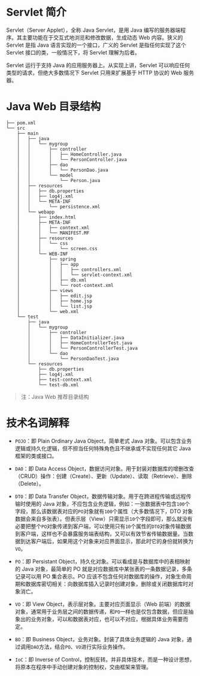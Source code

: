 # Servlet 简介

Servlet（Server Applet），全称 Java Servlet，是用 Java 编写的服务器端程序。其主要功能在于交互式地浏览和修改数据，生成动态 Web 内容。狭义的 Servlet 是指 Java 语言实现的一个接口，广义的 Servlet 是指任何实现了这个 Servlet 接口的类，一般情况下，将 Servlet 理解为后者。

Servlet 运行于支持 Java 的应用服务器上。从实现上讲，Servlet 可以响应任何类型的请求，但绝大多数情况下 Servlet 只用来扩展基于 HTTP 协议的 Web 服务器。

# Java Web 目录结构

```plain
├── pom.xml
└── src
    ├── main
    │   ├── java
    │   │   └── mygroup
    │   │       ├── controller
    │   │       │   ├── HomeController.java
    │   │       │   └── PersonController.java
    │   │       ├── dao
    │   │       │   └── PersonDao.java
    │   │       └── model
    │   │           └── Person.java
    │   ├── resources
    │   │   ├── db.properties
    │   │   ├── log4j.xml
    │   │   └── META-INF
    │   │       └── persistence.xml
    │   └── webapp
    │       ├── index.html
    │       ├── META-INF
    │       │   ├── context.xml
    │       │   └── MANIFEST.MF
    │       ├── resources
    │       │   └── css
    │       │       └── screen.css
    │       └── WEB-INF
    │           ├── spring
    │           │   ├── app
    │           │   │   ├── controllers.xml
    │           │   │   └── servlet-context.xml
    │           │   ├── db.xml
    │           │   └── root-context.xml
    │           ├── views
    │           │   ├── edit.jsp
    │           │   ├── home.jsp
    │           │   └── list.jsp
    │           └── web.xml
    └── test
        ├── java
        │   └── mygroup
        │       ├── controller
        │       │   ├── DataInitializer.java
        │       │   ├── HomeControllerTest.java
        │       │   └── PersonControllerTest.java
        │       └── dao
        │           └── PersonDaoTest.java
        └── resources
            ├── db.properties
            ├── log4j.xml
            ├── test-context.xml
            └── test-db.xml
```
> 注：Java Web 推荐目录结构

# 技术名词解释

- `POJO`：即 Plain Ordinary Java Object，简单老式 Java 对象。可以包含业务逻辑或持久化逻辑，但不担当任何特殊角色且不继承或不实现任何其它 Java 框架的类或接口。

- `DAO`：即 Data Access Object，数据访问对象。用于封装对数据库的增删改查（CRUD）操作：创建（Create）、更新（Update）、读取（Retrieve）、删除（Delete）。

- `DTO`：即 Data Transfer Object，数据传输对象。用于在跨进程传输或远程传输时使用的 Java 对象，不应包含业务逻辑，例如：一张数据表中包含`100`个字段，那么该数据表对应的`PO`对象就有`100`个属性（大多数情况下，DTO 对象数据会来自多张表）。但表示层（View）只需显示`10`个字段即可，那么就没有必要把整个`PO`对象传递到客户端，可以使用只有`10`个属性的`DTO`对象传输数据到客户端，这样也不会暴露服务端表结构，又可以有效节省传输数据量。当数据到达客户端后，如果用这个对象来对应界面显示，那此时它的身份就转换为`VO`。

- `PO`：即 Persistant Object，持久化对象。可以看成是与数据库中的表相映射的 Java 对象，最简单的 PO 就是对应数据库中某张表的一条数据记录，多条记录可以用 PO 集合表示。PO 应该不包含任何对数据库的操作，对象生命周期和数据库密切相关：向数据库插入记录时创建对象，删除或关闭数据库时对象消亡。

- `VO`：即 View Object，表示层对象。主要对应页面显示（Web 前端）的数据对象，通常用于业务层之间的数据传递，和`PO`一样也是仅包含数据，但应是抽象出的业务对象，可以和数据表对应，也可以不对应，根据具体业务需要而定。

- `BO`：即 Business Object，业务对象。封装了具体业务逻辑的 Java 对象，通过调用`DAO`方法，结合`PO`、`VO`进行实际业务操作。

- `IoC`：即 Inverse of Control，控制反转。并非具体技术，而是一种设计思想，将原本在程序中手动创建对象的控制权，交由框架来管理。

<!-- EOF -->

